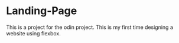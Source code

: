 # Landing-Page
This is a project for the odin project. This is my first time designing a website using flexbox.